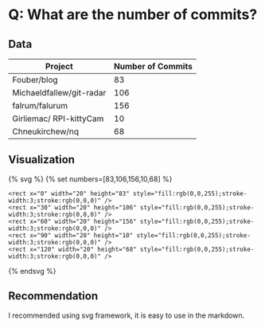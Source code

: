 # Q: What are the number of commits?

## Data

| Project    | Number of Commits |
|------------|:-------------|
| Fouber/blog | 83 |
| Michaeldfallew/git-radar | 106 |
| falrum/falurum | 156 |
| Girliemac/ RPI-kittyCam    | 10 |
| Chneukirchew/nq   | 68 |


## Visualization

{% svg %}
{% set numbers=[83,106,156,10,68] %}

<!-- a barchart -->
	<rect x="0" width="20" height="83" style="fill:rgb(0,0,255);stroke-width:3;stroke:rgb(0,0,0)" />
	<rect x="30" width="20" height="106" style="fill:rgb(0,0,255);stroke-width:3;stroke:rgb(0,0,0)" />
	<rect x="60" width="20" height="156" style="fill:rgb(0,0,255);stroke-width:3;stroke:rgb(0,0,0)" />
	<rect x="90" width="20" height="10" style="fill:rgb(0,0,255);stroke-width:3;stroke:rgb(0,0,0)" />
	<rect x="120" width="20" height="68" style="fill:rgb(0,0,255);stroke-width:3;stroke:rgb(0,0,0)" />

{% endsvg %}


## Recommendation

I recommended using svg framework, it is easy to use in the markdown.
